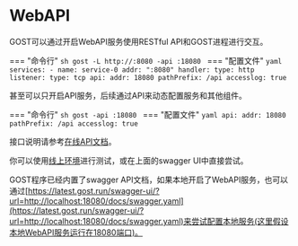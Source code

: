 # WebAPI

GOST可以通过开启WebAPI服务使用RESTful API和GOST进程进行交互。

=== "命令行"
    ```sh
	gost -L http://:8080 -api :18080
	```
=== "配置文件"
    ```yaml
	services:
	- name: service-0
	  addr: ":8080"
	  handler:
		type: http
	  listener:
		type: tcp
	api:
	  addr: 18080
	  pathPrefix: /api
	  accesslog: true
	```

甚至可以只开启API服务，后续通过API来动态配置服务和其他组件。

=== "命令行"
    ```sh
	gost -api :18080
	```
=== "配置文件"
    ```yaml
	api:
	  addr: 18080
	  pathPrefix: /api
	  accesslog: true
	```

接口说明请参考[在线API文档](/swagger-ui/)。

你可以使用[线上环境](https://latest.gost.run/play/webapi/config)进行测试，或在上面的swagger UI中直接尝试。

GOST程序已经内置了swagger API文档，如果本地开启了WebAPI服务，也可以通过[https://latest.gost.run/swagger-ui/?url=http://localhost:18080/docs/swagger.yaml](https://latest.gost.run/swagger-ui/?url=http://localhost:18080/docs/swagger.yaml)来尝试配置本地服务(这里假设本地WebAPI服务运行在18080端口)。
